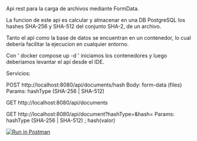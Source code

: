 
Api rest para la carga de archivos mediante FormData.

La funcion de este api es calcular y almacenar en una DB PostgreSQL los hashes SHA-256 y SHA-512 del conjunto SHA-2, de un archivo.

Tanto el api como la base de datos se encuentran en un contenedor, lo cual deberia facilitar la ejecucion en cualquier entorno.

Con ' docker compose up -d ' iniciamos los contenedores y luego deberiamos levantar el api desde el IDE.

Servicios: 

POST http://localhost:8080/api/documents/hash
  Body: form-data (files)
  Params: hashType (SHA-256 | SHA-512)

GET http://localhost:8080/api/documents 

GET http://localhost:8080/api/document?hashType=&hash=
  Params: hashType (SHA-256 | SHA-512) ; hash(valor)

  [![Run in Postman](https://run.pstmn.io/button.svg)](https://god.gw.postman.com/run-collection/16169901-e5cc87a1-b3b2-46f4-a28f-f6537f01208d?action=collection%2Ffork&source=rip_markdown&collection-url=entityId%3D16169901-e5cc87a1-b3b2-46f4-a28f-f6537f01208d%26entityType%3Dcollection%26workspaceId%3D0cf215fb-6675-4116-9a9c-82b011556204)

